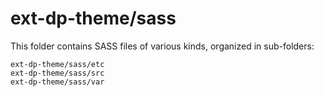 # ext-dp-theme/sass

This folder contains SASS files of various kinds, organized in sub-folders:

    ext-dp-theme/sass/etc
    ext-dp-theme/sass/src
    ext-dp-theme/sass/var
